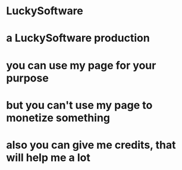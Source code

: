 # LuckySoftware
# a LuckySoftware production
# you can use my page for your purpose
# but you can't use my page to monetize something
# also you can give me credits, that will help me a lot
